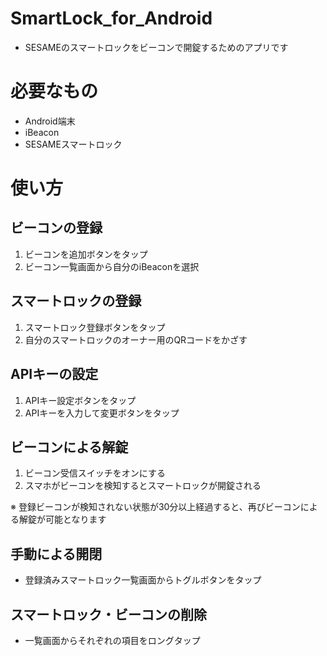 # SmartLock_for_Android
- SESAMEのスマートロックをビーコンで開錠するためのアプリです

# 必要なもの
- Android端末
- iBeacon
- SESAMEスマートロック

# 使い方
## ビーコンの登録
1. ビーコンを追加ボタンをタップ
2. ビーコン一覧画面から自分のiBeaconを選択
## スマートロックの登録
1. スマートロック登録ボタンをタップ
2. 自分のスマートロックのオーナー用のQRコードをかざす
## APIキーの設定
1. APIキー設定ボタンをタップ
2. APIキーを入力して変更ボタンをタップ
## ビーコンによる解錠
1. ビーコン受信スイッチをオンにする
2. スマホがビーコンを検知するとスマートロックが開錠される
   
※ 登録ビーコンが検知されない状態が30分以上経過すると、再びビーコンによる解錠が可能となります

## 手動による開閉
- 登録済みスマートロック一覧画面からトグルボタンをタップ

## スマートロック・ビーコンの削除
- 一覧画面からそれぞれの項目をロングタップ
